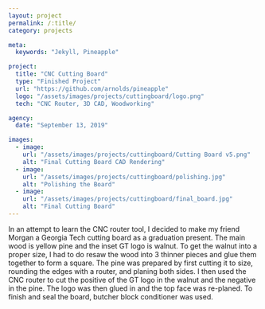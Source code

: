 ```yaml
---
layout: project
permalink: /:title/
category: projects

meta:
  keywords: "Jekyll, Pineapple"

project:
  title: "CNC Cutting Board"
  type: "Finished Project"
  url: "https://github.com/arnolds/pineapple"
  logo: "/assets/images/projects/cuttingboard/logo.png"
  tech: "CNC Router, 3D CAD, Woodworking"

agency:
  date: "September 13, 2019"

images:
  - image:
    url: "/assets/images/projects/cuttingboard/Cutting Board v5.png"
    alt: "Final Cutting Board CAD Rendering"
  - image:
    url: "/assets/images/projects/cuttingboard/polishing.jpg"
    alt: "Polishing the Board"
  - image:
    url: "/assets/images/projects/cuttingboard/final_board.jpg"
    alt: "Final Cutting Board"
---
```

<p>In an attempt to learn the CNC router tool, I decided to make my friend Morgan a Georgia Tech cutting board as a graduation present. The main wood is yellow pine and the inset GT logo is walnut. To get the walnut into a proper size, I had to do resaw the wood into 3 thinner pieces and glue them together to form a square. The pine was prepared by first cutting it to size, rounding the edges with a router, and planing both sides. I then used the CNC router to cut the positive of the GT logo in the walnut and the negative in the pine. The logo was then glued in and the top face was re-planed. To finish and seal the board, butcher block conditioner was used.</p>
